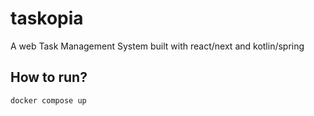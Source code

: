 # taskopia

A web Task Management System built with react/next and kotlin/spring

## How to run?
```bash
docker compose up
```